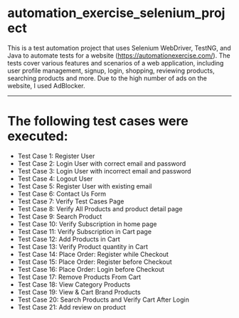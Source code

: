 # automation_exercise_selenium_project

This is a test automation project that uses Selenium WebDriver, TestNG, and Java to
automate tests for a website (https://automationexercise.com/).
The tests cover various features and scenarios of a web application,
including user profile management, signup, login, shopping, reviewing products, searching products and more.
Due to the high number of ads on the website, I used AdBlocker.
***
# The following test cases were executed:

* Test Case 1: Register User
* Test Case 2: Login User with correct email and password
* Test Case 3: Login User with incorrect email and password
* Test Case 4: Logout User
* Test Case 5: Register User with existing email
* Test Case 6: Contact Us Form
* Test Case 7: Verify Test Cases Page
* Test Case 8: Verify All Products and product detail page
* Test Case 9: Search Product
* Test Case 10: Verify Subscription in home page
* Test Case 11: Verify Subscription in Cart page
* Test Case 12: Add Products in Cart
* Test Case 13: Verify Product quantity in Cart
* Test Case 14: Place Order: Register while Checkout
* Test Case 15: Place Order: Register before Checkout
* Test Case 16: Place Order: Login before Checkout
* Test Case 17: Remove Products From Cart
* Test Case 18: View Category Products
* Test Case 19: View & Cart Brand Products
* Test Case 20: Search Products and Verify Cart After Login
* Test Case 21: Add review on product

